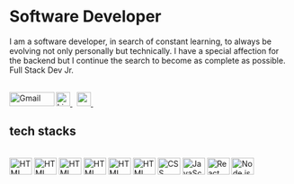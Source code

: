 # Software Developer

I am a software developer, in search of constant learning, to always be evolving not only personally but technically.
I have a special affection for the backend but I continue the search to become as complete as possible. Full Stack Dev Jr.

<br/>
<a href="https://www.linkedin.com/in/mario-camelo/" target="_blank">
  <img src="https://img.shields.io/badge/--0077B5?style=flat&logo=linkedin&logoColor=white" alt="LinkedIn" height="25">
</a>
&nbsp;

<a target="_blank" href="mailto:mariojcg@hotmail.com">
  <img align="left" alt="Gmail" width="80px" height="25" src="https://camo.githubusercontent.com/79292d3736cce0c7d743a9edc0bafd75da633cdc8b58797329fc9c3f56f9887b/68747470733a2f2f696d672e736869656c64732e696f2f62616467652f476d61696c2d4431343833363f7374796c653d666c6174266c6f676f3d676d61696c266c6f676f436f6c6f723d7768697465" />
</a>
<a href="https://discordapp.com/users/MCamelo#6133" target="_blank">
  <img src="https://img.shields.io/badge/Discord-05122A?style=flat&logo=discord" height="25">
</a>
&nbsp;

## tech stacks
<div style="display: inline_block"><br>
  <img align="center" alt="HTML" height="30" width="40" src="https://cdn.worldvectorlogo.com/logos/java-4.svg">
  <img align="center" alt="HTML" height="30" width="40" src="https://cdn.worldvectorlogo.com/logos/spring-3.svg">
  <img align="center" alt="HTML" height="30" width="40" src="https://cdn.worldvectorlogo.com/logos/postgresql.svg">
  <img align="center" alt="HTML" height="30" width="40" src="https://cdn.worldvectorlogo.com/logos/linux-1.svg"> 
  
  
  <img align="center" alt="HTML" height="30" width="40" src="https://cdn.worldvectorlogo.com/logos/postman.svg">
  <img align="center" alt="HTML" height="30" width="40" src="https://cdn.worldvectorlogo.com/logos/html-1.svg">
  <img align="center" alt="CSS" height="30" width="40" src="https://cdn.worldvectorlogo.com/logos/css-3.svg">
  <img align="center" alt="JavaScript" height="30" width="40" src="https://cdn.worldvectorlogo.com/logos/logo-javascript.svg">
  <img align="center" alt="React" height="30" width="40" src="https://cdn.worldvectorlogo.com/logos/react-2.svg">
  <img align="center" alt="Node.js" height="30" width="40" src="https://cdn.worldvectorlogo.com/logos/nodejs-icon.svg">
</div>
<!---
- 👋 Hi, I’m @mariuo
- 👀 I’m interested in ...
- 🌱 I’m currently learning ...
- 💞️ I’m looking to collaborate on ...
- 📫 How to reach me ...
--->
<!---
mariuo/mariuo is a ✨ special ✨ repository because its `README.md` (this file) appears on your GitHub profile.
You can click the Preview link to take a look at your changes.
--->
